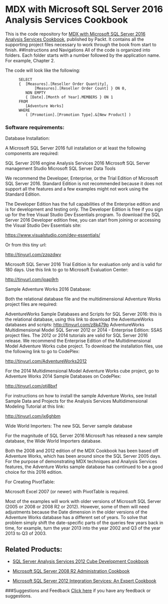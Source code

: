 # MDX with Microsoft SQL Server 2016 Analysis Services Cookbook
This is the code repository for [MDX with Microsoft SQL Server 2016 Analysis Services Cookbook](https://www.packtpub.com/big-data-and-business-intelligence/mdx-microsoft-sql-server-2016-analysis-services-cookbook-third-ed?utm_source=github&utm_medium=repository&utm_content=9781786460998), published by Packt. It contains all the supporting project files necessary to work through the book from start to finish.
##Instructions and Navigations
All of the code is organized into folders. Each folder starts with a number followed by the application name. For example, Chapter 2.


The code will look like the following:

          SELECT
          {  [Measures].[Reseller Order Quantity],
                 [Measures].[Reseller Order Count] } ON 0,
             NON EMPTY
             { [Date].[Month of Year].MEMBERS } ON 1
          FROM
             [Adventure Works]
          WHERE
             ( [Promotion].[Promotion Type].&[New Product] )     
             
             
### Software requirements:

Database Installation:

A Microsoft SQL Server 2016 full installation or at least the following components are required:

SQL Server 2016 engine
Analysis Services 2016
Microsoft SQL Server management Studio
Microsoft SQL Server Data Tools


We recommend the Developer, Enterprise, or the Trial Edition of Microsoft SQL Server 2016. Standard Edition is not recommended because it does not support all the features and a few examples might not work using the Standard Edition.

The Developer Edition has the full capabilities of the Enterprise edition and is for development and testing only. The Developer Edition is free if you sign up for the free Visual Studio Dev Essentials program. To download the SQL Server 2016 Developer edition free, you can start from joining or accessing the Visual Studio Dev Essentials site:

https://www.visualstudio.com/dev-essentials/

Or from this tiny url:

http://tinyurl.com/zzpzdwv

Microsoft SQL Server 2016 Trial Edition is for evaluation only and is valid for 180 days. Use this link to go to Microsoft Evaluation Center:

http://tinyurl.com/joap9rh

Sample Adventure Works 2016 Database:

Both the relational database file and the multidimensional Adventure Works project files are required:

AdventureWorks Sample Databases and Scripts for SQL Server 2016: this is the relational database, using this link to download the AdventureWorks databases and scripts: http://tinyurl.com/z8k479p
AdventureWorks Multidimensional Model SQL Server 2012 or 2014 - Enterprise Edition: SSAS project files. The 2012 or 2014 tutorials are valid for SQL Server 2016 release.
We recommend the Enterprise Edition of the Multidimensional Model Adventure Works cube project. To download the installation files, use the following link to go to CodePlex:

http://tinyurl.com/AdventureWorks2012

For the 2014 Multidimensional Model Adventure Works cube project, go to Adventure Works 2014 Sample Databases on CodePlex:

http://tinyurl.com/otj8bxf



For instructions on how to install the sample Adventure Works, see Install Sample Data and Projects for the Analysis Services Multidimensional Modeling Tutorial at this link:

http://tinyurl.com/jx6ghbm

Wide World Importers: The new SQL Server sample database

For the magnitude of SQL Server 2016 Microsoft has released a new sample database, the Wide World Importers database.

Both the 2008 and 2012 edition of the MDX Cookbook has been based off Adventure Works, which has been around since the SQL Server 2005 days. For the purpose of demonstrating MDX techniques and Analysis Services features, the Adventure Works sample database has continued to be a good choice for this 2016 edition.

For Creating PivotTable:

Microsoft Excel 2007 (or newer) with PivotTable is required.

Most of the examples will work with older versions of Microsoft SQL Server (2005 or 2008 or 2008 R2 or 2012). However, some of them will need adjustments because the Date dimension in the older versions of the Adventure Works database has a different set of years. To solve that problem simply shift the date-specific parts of the queries few years back in time, for example, turn the year 2013 into the year 2002 and Q3 of the year 2013 to Q3 of 2003.

## Related Products:
* [SQL Server Analysis Services 2012 Cube Development Cookbook](https://www.packtpub.com/big-data-and-business-intelligence/sql-server-analysis-services-2012-cube-development-cookbook?utm_source=github&utm_medium=repository&utm_content=9781849689809)

* [Microsoft SQL Server 2008 R2 Administration Cookbook](https://www.packtpub.com/networking-and-servers/microsoft-sql-server-2008-r2-administration-cookbook?utm_source=github&utm_medium=repository&utm_content=9781849681445)

* [Microsoft SQL Server 2012 Integration Services: An Expert Cookbook](https://www.packtpub.com/networking-and-servers/microsoft-sql-server-2012-integration-services-expert-cookbook?utm_source=github&utm_medium=repository&utm_content=9781849685245)

###Suggestions and Feedback
[Click here](https://docs.google.com/forms/d/e/1FAIpQLSe5qwunkGf6PUvzPirPDtuy1Du5Rlzew23UBp2S-P3wB-GcwQ/viewform) if you have any feedback or suggestions.
